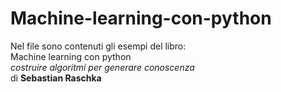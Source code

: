 # Machine-learning-con-python
Nel file sono contenuti gli esempi del libro: </br>
Machine learning con python </br>*costruire algoritmi per generare conoscenza* </br>di **Sebastian Raschka**

